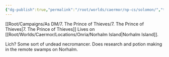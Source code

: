 ```yaml
---
{"dg-publish":true,"permalink":"/root/worlds/caermor/np-cs/solomon/","tags":["Chaia"]}
---
```


[[Root/Campaigns/As DM/7. The Prince of Thieves/7. The Prince of Thieves\|7. The Prince of Thieves]]
Lives on [[Root/Worlds/Caermor/Locations/Onria/Norhalm Island\|Norhalm Island]].

Lich? Some sort of undead necromancer. Does research and potion making in the remote swamps on Norhalm.